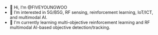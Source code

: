 - 👋 Hi, I’m @FIVEYOUNGWOO
- 👀 I’m interested in 5G/B5G, RF sensing, reinforcement learning, IoT/ICT, and multimodal AI.
- 🌱 I'm currently learning multi-objective reinforcement learning and RF multimodal AI-based objective detection/tracking.

<!---
FIVEYOUNGWOO/FIVEYOUNGWOO is a ✨ special ✨ repository because its `README.md` (this file) appears on your GitHub profile.
You can click the Preview link to take a look at your changes.
--->

